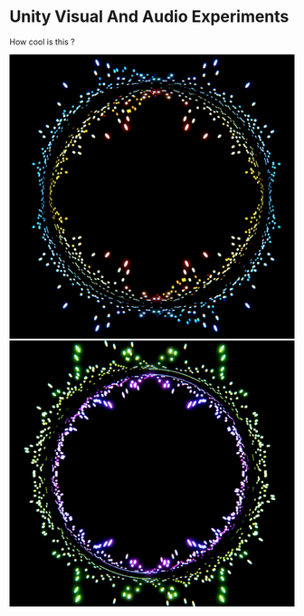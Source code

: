 # Unity Visual And Audio Experiments
How cool is this ?

![alt text](https://raw.githubusercontent.com/AlexandreCourtin/UnityVisualAndAudioExperiments/master/coolpic1.png)
![alt text](https://raw.githubusercontent.com/AlexandreCourtin/UnityVisualAndAudioExperiments/master/coolpic2.png)
